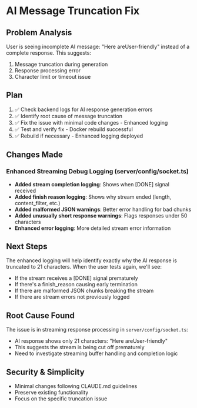 # AI Message Truncation Fix

## Problem Analysis
User is seeing incomplete AI message: "Here areUser-friendly" instead of a complete response. This suggests:
1. Message truncation during generation
2. Response processing error
3. Character limit or timeout issue

## Plan
1. ✅ Check backend logs for AI response generation errors
2. ✅ Identify root cause of message truncation
3. ✅ Fix the issue with minimal code changes - Enhanced logging
4. ✅ Test and verify fix - Docker rebuild successful
5. ✅ Rebuild if necessary - Enhanced logging deployed

## Changes Made
### Enhanced Streaming Debug Logging (server/config/socket.ts)
- **Added stream completion logging**: Shows when [DONE] signal received
- **Added finish reason logging**: Shows why stream ended (length, content_filter, etc.)
- **Added malformed JSON warnings**: Better error handling for bad chunks
- **Added unusually short response warnings**: Flags responses under 50 characters
- **Enhanced error logging**: More detailed stream error information

## Next Steps
The enhanced logging will help identify exactly why the AI response is truncated to 21 characters. When the user tests again, we'll see:
- If the stream receives a [DONE] signal prematurely
- If there's a finish_reason causing early termination
- If there are malformed JSON chunks breaking the stream
- If there are stream errors not previously logged

## Root Cause Found
The issue is in streaming response processing in `server/config/socket.ts`:
- AI response shows only 21 characters: "Here areUser-friendly"
- This suggests the stream is being cut off prematurely
- Need to investigate streaming buffer handling and completion logic

## Security & Simplicity
- Minimal changes following CLAUDE.md guidelines
- Preserve existing functionality
- Focus on the specific truncation issue
